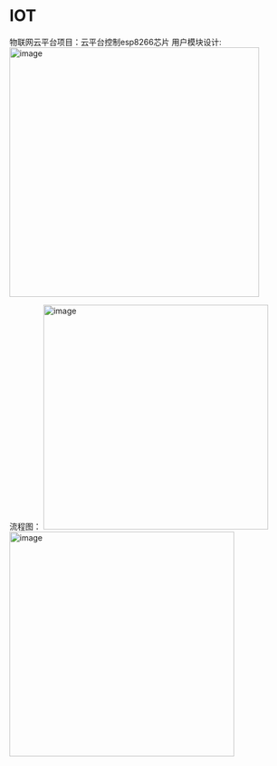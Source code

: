 # IOT
物联网云平台项目：云平台控制esp8266芯片
用户模块设计:
<img width="441" alt="image" src="https://user-images.githubusercontent.com/82577086/230128662-2bb24460-e748-4278-868a-9c0644bbf7d3.png">

流程图：
<img width="397" alt="image" src="https://user-images.githubusercontent.com/82577086/230128263-99d39a01-390a-4069-8a77-e26ca113d330.png">
<img width="397" alt="image" src="https://user-images.githubusercontent.com/82577086/230128861-832fd57b-ecbb-4d5d-8ca4-6631a60e334b.png">
